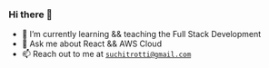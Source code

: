 ### Hi there 👋


- 🌱 I’m currently learning && teaching the Full Stack Development
- 💬 Ask me about React && AWS Cloud
- 📫 Reach out to me at [`suchitrotti@gmail.com`](mailto:suchitrotti@gmail.com)
